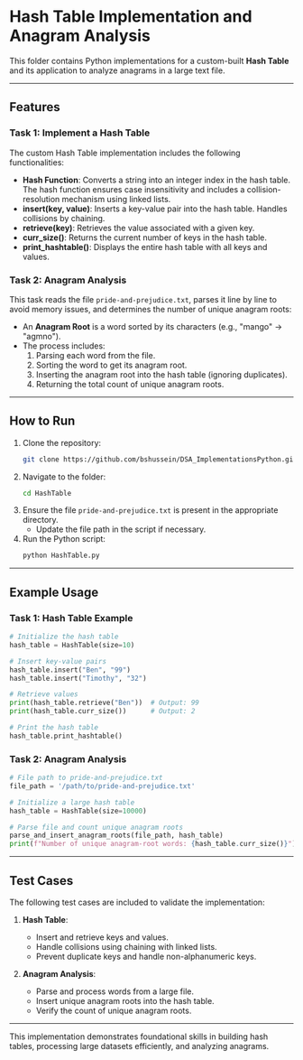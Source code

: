 # Hash Table Implementation and Anagram Analysis

This folder contains Python implementations for a custom-built **Hash Table** and its application to analyze anagrams in a large text file.

---

## Features

### **Task 1: Implement a Hash Table**
The custom Hash Table implementation includes the following functionalities:
- **Hash Function**: Converts a string into an integer index in the hash table. The hash function ensures case insensitivity and includes a collision-resolution mechanism using linked lists.
- **insert(key, value)**: Inserts a key-value pair into the hash table. Handles collisions by chaining.
- **retrieve(key)**: Retrieves the value associated with a given key.
- **curr_size()**: Returns the current number of keys in the hash table.
- **print_hashtable()**: Displays the entire hash table with all keys and values.

### **Task 2: Anagram Analysis**
This task reads the file `pride-and-prejudice.txt`, parses it line by line to avoid memory issues, and determines the number of unique anagram roots:
- An **Anagram Root** is a word sorted by its characters (e.g., "mango" -> "agmno").
- The process includes:
  1. Parsing each word from the file.
  2. Sorting the word to get its anagram root.
  3. Inserting the anagram root into the hash table (ignoring duplicates).
  4. Returning the total count of unique anagram roots.

---

## How to Run

1. Clone the repository:
   ```bash
   git clone https://github.com/bshussein/DSA_ImplementationsPython.git
   ```
2. Navigate to the folder:
   ```bash
   cd HashTable
   ```
3. Ensure the file `pride-and-prejudice.txt` is present in the appropriate directory.
   - Update the file path in the script if necessary.
4. Run the Python script:
   ```bash
   python HashTable.py
   ```

---

## Example Usage

### **Task 1: Hash Table Example**
```python
# Initialize the hash table
hash_table = HashTable(size=10)

# Insert key-value pairs
hash_table.insert("Ben", "99")
hash_table.insert("Timothy", "32")

# Retrieve values
print(hash_table.retrieve("Ben"))  # Output: 99
print(hash_table.curr_size())      # Output: 2

# Print the hash table
hash_table.print_hashtable()
```

### **Task 2: Anagram Analysis**
```python
# File path to pride-and-prejudice.txt
file_path = '/path/to/pride-and-prejudice.txt'

# Initialize a large hash table
hash_table = HashTable(size=10000)

# Parse file and count unique anagram roots
parse_and_insert_anagram_roots(file_path, hash_table)
print(f"Number of unique anagram-root words: {hash_table.curr_size()}")
```

---

## Test Cases

The following test cases are included to validate the implementation:

1. **Hash Table**:
   - Insert and retrieve keys and values.
   - Handle collisions using chaining with linked lists.
   - Prevent duplicate keys and handle non-alphanumeric keys.

2. **Anagram Analysis**:
   - Parse and process words from a large file.
   - Insert unique anagram roots into the hash table.
   - Verify the count of unique anagram roots.

---

This implementation demonstrates foundational skills in building hash tables, processing large datasets efficiently, and analyzing anagrams.
